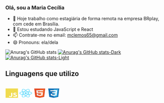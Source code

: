 ### Olá, sou a Maria Cecília 

- 🔭 Hoje trabalho como estagiária de forma remota na empresa BRplay, com cede em Brasília. 
- 🌱 Estou estudando JavaScript e React
- 📫 Contrate-me no email: mclemos65@gmail.com
- 😄 Pronouns: ela/dela

![Anurag's GitHub stats](https://github-readme-stats.vercel.app/api?username=maraaujo&show_icons=true&theme=radical)
[![Anurag's GitHub stats-Dark](https://github-readme-stats.vercel.app/api?username=maraaujo&show_icons=true&theme=dark)](https://github.com/anuraghazra/github-readme-stats)
[![Anurag's GitHub stats-Light](https://github-readme-stats.vercel.app/api?username=maraaujo&show_icons=true&theme=default)](https://github.com/anuraghazra/github-readme-stats)

## Linguagens que utilizo
<div style="display: inline_block"><br>
  <img align="center" alt="Maria-Js" height="30" width="40" src="https://raw.githubusercontent.com/devicons/devicon/master/icons/javascript/javascript-plain.svg">
 
  <img align="center" alt="Maria-React" height="30" width="40" src="https://raw.githubusercontent.com/devicons/devicon/master/icons/react/react-original.svg">
  <img align="center" alt="Maria-HTML" height="30" width="40" src="https://raw.githubusercontent.com/devicons/devicon/master/icons/html5/html5-original.svg">
  <img align="center" alt="Maria-CSS" height="30" width="40" src="https://raw.githubusercontent.com/devicons/devicon/master/icons/css3/css3-original.svg">
</div>
  
 
 

